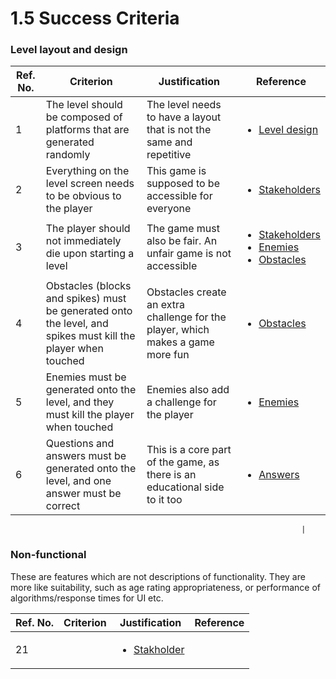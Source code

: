# 1.5 Success Criteria

### Level layout and design

| Ref. No. | Criterion                                                                                                    | Justification                                                                   | Reference                                                                                                                                                                                                                            |
| -------- | ------------------------------------------------------------------------------------------------------------ | ------------------------------------------------------------------------------- | ------------------------------------------------------------------------------------------------------------------------------------------------------------------------------------------------------------------------------------ |
| 1        | The level should be composed of platforms that are generated randomly                                        | The level needs to have a layout that is not the same and repetitive            | <ul><li><a href="1.4a-features-of-the-proposed-solution.md#level-design">Level design</a></li></ul>                                                                                                                                  |
| 2        | Everything on the level screen needs to be obvious to the player                                             | This game is supposed to be accessible for everyone                             | <ul><li><a href="1.2-stakeholders.md">Stakeholders</a></li></ul>                                                                                                                                                                     |
| 3        | The player should not immediately die upon starting a level                                                  | The game must also be fair. An unfair game is not accessible                    | <ul><li><a href="1.2-stakeholders.md">Stakeholders</a></li><li><a href="1.4a-features-of-the-proposed-solution.md#enemies">Enemies</a></li><li><a href="1.4a-features-of-the-proposed-solution.md#obstacles">Obstacles</a></li></ul> |
| 4        | Obstacles (blocks and spikes) must be generated onto the level, and spikes must kill the player when touched | Obstacles create an extra challenge for the player, which makes a game more fun | <ul><li><a href="1.4a-features-of-the-proposed-solution.md#obstacles">Obstacles</a></li></ul>                                                                                                                                        |
| 5        | Enemies must be generated onto the level, and they must kill the player when touched                         | Enemies also add a challenge for the player                                     | <ul><li><a href="1.4a-features-of-the-proposed-solution.md#enemies">Enemies</a></li></ul>                                                                                                                                            |
| 6        | Questions and answers must be generated onto the level, and one answer must be correct                       | This is a core part of the game, as there is an educational side to it too      | <ul><li><a href="1.4a-features-of-the-proposed-solution.md#answers">Answers</a></li></ul>                                                                                                                                            |

```
                                                                 |
```

### Non-functional

These are features which are not descriptions of functionality. They are more like suitability, such as age rating appropriateness, or performance of algorithms/response times for UI etc.

| Ref. No. | Criterion | Justification                                                  | Reference |
| -------- | --------- | -------------------------------------------------------------- | --------- |
| 21       |           | <ul><li><a href="1.2-stakeholders.md">Stakholder</a></li></ul> |           |
